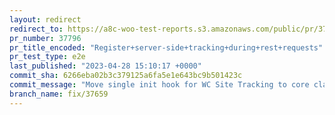 ```yaml
---
layout: redirect
redirect_to: https://a8c-woo-test-reports.s3.amazonaws.com/public/pr/37796/e2e/index.html
pr_number: 37796
pr_title_encoded: "Register+server-side+tracking+during+rest+requests"
pr_test_type: e2e
last_published: "2023-04-28 15:10:17 +0000"
commit_sha: 6266eba02b3c379125a6fa5e1e643bc9b501423c
commit_message: "Move single init hook for WC Site Tracking to core class"
branch_name: fix/37659
---
```

